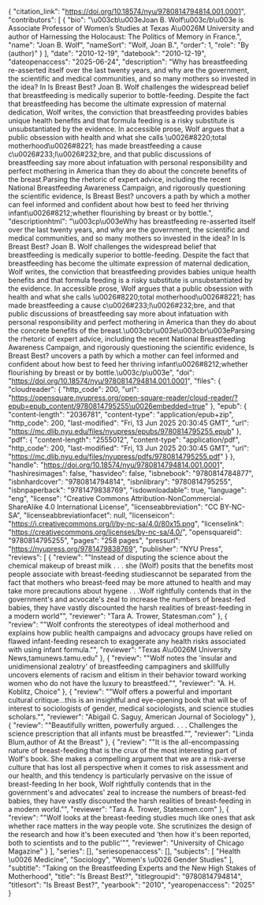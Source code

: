 {
   "citation_link": "https://doi.org/10.18574/nyu/9780814794814.001.0001",
   "contributors": [
     {
       "bio": "\u003cb\u003eJoan B. Wolf\u003c/b\u003e is Associate Professor of Women’s Studies at Texas A\u0026M University and author of Harnessing the Holocaust: The Politics of Memory in France.",
       "name": "Joan B. Wolf",
       "nameSort": "Wolf, Joan B.",
       "order": 1,
       "role": "By (author)"
     }
   ],
   "date": "2010-12-19",
   "datebook": "2010-12-19",
   "dateopenaccess": "2025-06-24",
   "description": "Why  has breastfeeding re-asserted itself over the last twenty years, and  why are the government, the scientific and medical communities, and so  many mothers so invested in the idea? In Is Breast Best? Joan B.  Wolf challenges the widespread belief that breastfeeding is medically  superior to bottle-feeding. Despite the fact that breastfeeding has  become the ultimate expression of maternal dedication, Wolf writes, the  conviction that breastfeeding provides babies unique health benefits and  that formula feeding is a risky substitute is unsubstantiated by the  evidence. In accessible prose, Wolf argues that a public obsession with  health and what she calls \u0026#8220;total motherhood\u0026#8221; has made breastfeeding a  cause c\u0026#233;l\u0026#232;bre, and that public discussions of breastfeeding say more  about infatuation with personal responsibility and perfect mothering in  America than they do about the concrete benefits of the breast.Parsing  the rhetoric of expert advice, including the recent National  Breastfeeding Awareness Campaign, and rigorously questioning the  scientific evidence, Is Breast Best? uncovers a path by which a  mother can feel informed and confident about how best to feed her  thriving infant\u0026#8212;whether flourishing by breast or by bottle.",
   "descriptionhtml": "\u003cp\u003eWhy  has breastfeeding re-asserted itself over the last twenty years, and  why are the government, the scientific and medical communities, and so  many mothers so invested in the idea? In Is Breast Best? Joan B.  Wolf challenges the widespread belief that breastfeeding is medically  superior to bottle-feeding. Despite the fact that breastfeeding has  become the ultimate expression of maternal dedication, Wolf writes, the  conviction that breastfeeding provides babies unique health benefits and  that formula feeding is a risky substitute is unsubstantiated by the  evidence. In accessible prose, Wolf argues that a public obsession with  health and what she calls \u0026#8220;total motherhood\u0026#8221; has made breastfeeding a  cause c\u0026#233;l\u0026#232;bre, and that public discussions of breastfeeding say more  about infatuation with personal responsibility and perfect mothering in  America than they do about the concrete benefits of the breast.\u003cbr\u003e\u003cbr\u003eParsing  the rhetoric of expert advice, including the recent National  Breastfeeding Awareness Campaign, and rigorously questioning the  scientific evidence, Is Breast Best? uncovers a path by which a  mother can feel informed and confident about how best to feed her  thriving infant\u0026#8212;whether flourishing by breast or by bottle.\u003c/p\u003e",
   "doi": "https://doi.org/10.18574/nyu/9780814794814.001.0001",
   "files": {
     "cloudreader": {
       "http_code": 200,
       "url": "https://opensquare.nyupress.org/open-square-reader/cloud-reader/?epub=epub_content/9780814795255\u0026embedded=true"
     },
     "epub": {
       "content-length": "2036781",
       "content-type": "application/epub+zip",
       "http_code": 200,
       "last-modified": "Fri, 13 Jun 2025 20:30:45 GMT",
       "url": "https://mc.dlib.nyu.edu/files/nyupress/epubs/9780814795255.epub"
     },
     "pdf": {
       "content-length": "2555012",
       "content-type": "application/pdf",
       "http_code": 200,
       "last-modified": "Fri, 13 Jun 2025 20:30:45 GMT",
       "url": "https://mc.dlib.nyu.edu/files/nyupress/pdfs/9780814795255.pdf"
     }
   },
   "handle": "https://doi.org/10.18574/nyu/9780814794814.001.0001",
   "hashiresimages": false,
   "hasvideo": false,
   "isbnebook": "9780814784877",
   "isbnhardcover": "9780814794814",
   "isbnlibrary": "9780814795255",
   "isbnpaperback": "9781479838769",
   "isdownloadable": true,
   "language": "eng",
   "license": "Creative Commons Attribution-NonCommercial-ShareAlike 4.0 International License",
   "licenseabbreviation": "CC BY-NC-SA",
   "licenseabbreviationfacet": null,
   "licenseicon": "https://i.creativecommons.org/l/by-nc-sa/4.0/80x15.png",
   "licenselink": "https://creativecommons.org/licenses/by-nc-sa/4.0/",
   "opensquareid": "9780814795255",
   "pages": "258 pages",
   "pressurl": "https://nyupress.org/9781479838769",
   "publisher": "NYU Press",
   "reviews": [
     {
       "review": "\"Instead of disputing the science about the chemical makeup of breast milk . . . she (Wolf) posits that the benefits most people associate with breast-feeding studiescannot be separated from the fact that mothers who breast-feed may be more attuned to health and may take more precautions about hygene . . .Wolf rightfully contends that in the government's and acvocate's zeal to increase the numbers of breast-fed babies, they have vastly discounted the harsh realities of breast-feeding in a modern world\"",
       "reviewer": "Tara A. Trower, Statesman.com"
     },
     {
       "review": "\"Wolf confronts the stereotypes of ideal motherhood and explains how public health campaigns and advocacy groups have relied on flawed infant-feeding research to exaggerate any health risks associated with using infant formula.\"",
       "reviewer": "Texas A\u0026M University News,tamunews.tamu.edu"
     },
     {
       "review": "\"Wolf notes the 'insular and unidimensional zealotry' of breastfeeding campaginers and skillfully uncovers elements of racism and elitism in their behavior toward working women who do not have the luxury to breastfeed.\"",
       "reviewer": "A. H. Koblitz, Choice"
     },
     {
       "review": "\"Wolf offers a powerful and important cultural critique...this is an insightful and eye-opening book that will be of interest to sociologists of gender, medical sociologists, and science studies scholars.\"",
       "reviewer": "Abigail C. Saguy, American Journal of Sociology"
     },
     {
       "review": "\"Beautifully written, powerfully argued. . . . Challenges the science prescription that all infants must be breastfed.\"",
       "reviewer": "Linda Blum,author of At the Breast"
     },
     {
       "review": "\"It is the all-encompassing nature of breast-feeding that is the crux of the most interesting part of Wolf's book. She makes a compelling argument that we are a risk-averse culture that has lost all perspective when it comes to risk assessment and our health, and this tendency is particularly pervasive on the issue of breast-feeding In her book, Wolf rightfully contends that in the government's and advocates' zeal to increase the numbers of breast-fed babies, they have vastly discounted the harsh realities of breast-feeding in a modern world.\"",
       "reviewer": "Tara A. Trower, Statesmen.com"
     },
     {
       "review": "\"Wolf looks at the breast-feeding studies much like ones that ask whether race matters in the way people vote. She scrutinizes the design of the research and how it's been executed and 'then how it's been reported, both to scientists and to the public'\"",
       "reviewer": "University of Chicago Magazine"
     }
   ],
   "series": [],
   "seriesopenaccess": [],
   "subjects": [
     "Health \u0026 Medicine",
     "Sociology",
     "Women's \u0026 Gender Studies"
   ],
   "subtitle": "Taking on the Breastfeeding Experts and the New High Stakes of Motherhood",
   "title": "Is Breast Best?",
   "titlegroupid": "9780814794814",
   "titlesort": "Is Breast Best?",
   "yearbook": "2010",
   "yearopenaccess": "2025"
 }
